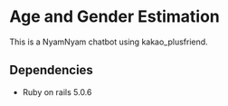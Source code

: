 # Age and Gender Estimation
This is a NyamNyam chatbot using kakao_plusfriend.



## Dependencies
- Ruby on rails 5.0.6
